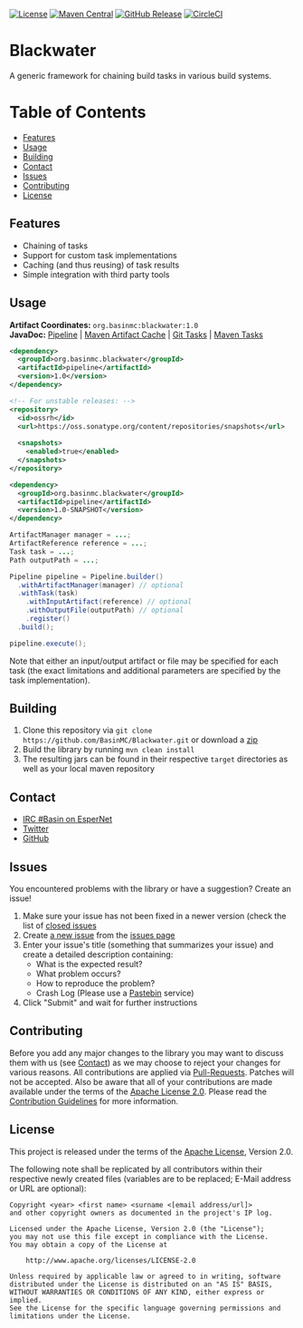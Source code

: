 [![License](https://img.shields.io/github/license/BasinMC/Blackwater.svg?style=flat-square)](https://www.apache.org/licenses/LICENSE-2.0.txt)
[![Maven Central](https://img.shields.io/maven-central/v/org.basinmc.blackwater/pipeline.svg?style=flat-square)](https://search.maven.org/#search%7Cga%7C1%7Cg%3A%20org.basinmc.blackwater)
[![GitHub Release](https://img.shields.io/github/release/BasinMC/Blackwater.svg?style=flat-square)](https://github.com/BasinMC/Blackwater/releases)
[![CircleCI](https://img.shields.io/circleci/project/github/BasinMC/Blackwater.svg?style=flat-square)](https://circleci.com/gh/BasinMC/Blackwater)

Blackwater
==========

A generic framework for chaining build tasks in various build systems.

# Table of Contents

* [Features](#features)
* [Usage](#usage)
* [Building](#building)
* [Contact](#contact)
* [Issues](#issues)
* [Contributing](#contributing)
* [License](#license)

Features
--------

* Chaining of tasks
* Support for custom task implementations
* Caching (and thus reusing) of task results
* Simple integration with third party tools

Usage
-----

**Artifact Coordinates:** `org.basinmc:blackwater:1.0`<br />
**JavaDoc:** [Pipeline](https://www.javadoc.io/doc/org.basinmc.blackwater/pipeline/1.0) | [Maven Artifact Cache](https://www.javadoc.io/doc/org.basinmc.blackwater.artifacts/maven/1.0) | [Git Tasks](https://www.javadoc.io/doc/org.basinmc.blackwater.tasks/git/1.0) | [Maven Tasks](https://www.javadoc.io/doc/org.basinmc.blackwater.tasks/maven/1.0)

```xml
<dependency>
  <groupId>org.basinmc.blackwater</groupId>
  <artifactId>pipeline</artifactId>
  <version>1.0</version>
</dependency>

<!-- For unstable releases: -->
<repository>
  <id>ossrh</id>
  <url>https://oss.sonatype.org/content/repositories/snapshots</url>
  
  <snapshots>
    <enabled>true</enabled>
  </snapshots>
</repository>

<dependency>
  <groupId>org.basinmc.blackwater</groupId>
  <artifactId>pipeline</artifactId>
  <version>1.0-SNAPSHOT</version>
</dependency>
```

```java
ArtifactManager manager = ...;
ArtifactReference reference = ...;
Task task = ...;
Path outputPath = ...;

Pipeline pipeline = Pipeline.builder()
  .withArtifactManager(manager) // optional
  .withTask(task)
    .withInputArtifact(reference) // optional
    .withOutputFile(outputPath) // optional
    .register()
  .build();

pipeline.execute();
```

Note that either an input/output artifact or file may be specified for each task (the exact
limitations and additional parameters are specified by the task implementation).

Building
--------

1. Clone this repository via ```git clone https://github.com/BasinMC/Blackwater.git``` or download a [zip](https://github.com/BasinMC/Blackwater/archive/master.zip)
2. Build the library by running ```mvn clean install```
3. The resulting jars can be found in their respective ```target``` directories as well as your local maven repository

Contact
-------

* [IRC #Basin on EsperNet](http://webchat.esper.net/?channels=Basin)
* [Twitter](https://twitter.com/BasinMC)
* [GitHub](https://github.com/BasinMC/Blackwater)

Issues
------

You encountered problems with the library or have a suggestion? Create an issue!

1. Make sure your issue has not been fixed in a newer version (check the list of [closed issues](https://github.com/BasinMC/Blackwater/issues?q=is%3Aissue+is%3Aclosed)
1. Create [a new issue](https://github.com/BasinMC/Blackwater/issues/new) from the [issues page](https://github.com/BasinMC/Blackwater/issues)
1. Enter your issue's title (something that summarizes your issue) and create a detailed description containing:
   - What is the expected result?
   - What problem occurs?
   - How to reproduce the problem?
   - Crash Log (Please use a [Pastebin](https://gist.github.com) service)
1. Click "Submit" and wait for further instructions

Contributing
------------

Before you add any major changes to the library you may want to discuss them with us (see
[Contact](#contact)) as we may choose to reject your changes for various reasons. All contributions
are applied via [Pull-Requests](https://help.github.com/articles/creating-a-pull-request). Patches
will not be accepted. Also be aware that all of your contributions are made available under the
terms of the [Apache License 2.0](https://www.apache.org/licenses/LICENSE-2.0.txt). Please read
the [Contribution Guidelines](CONTRIBUTING.md) for more information.

License
-------

This project is released under the terms of the
[Apache License](https://www.apache.org/licenses/LICENSE-2.0.txt), Version 2.0.

The following note shall be replicated by all contributors within their respective newly created
files (variables are to be replaced; E-Mail address or URL are optional):

```
Copyright <year> <first name> <surname <[email address/url]>
and other copyright owners as documented in the project's IP log.

Licensed under the Apache License, Version 2.0 (the "License");
you may not use this file except in compliance with the License.
You may obtain a copy of the License at

    http://www.apache.org/licenses/LICENSE-2.0

Unless required by applicable law or agreed to in writing, software
distributed under the License is distributed on an "AS IS" BASIS,
WITHOUT WARRANTIES OR CONDITIONS OF ANY KIND, either express or implied.
See the License for the specific language governing permissions and
limitations under the License.
```


